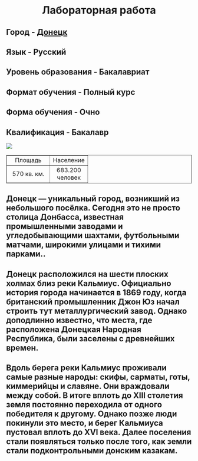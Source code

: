 <html> 
<head> 
<title>Website</title> 
</head> 
<body>
<H1 ALIGN="center">Лабораторная работа</H1>
<H2>Город - <A HREF="[https://ru.wikipedia.org/wiki/%D0%94%D0%BE%D0%BD%D0%B5%D1%86%D0%BA]">Донецк</A> </H2>
<H2>Язык - Русский</H2> 
<H2>Уровень образования - Бакалавриат</H2>
<H2>Формат обучения - Полный курс</H2>
<H2>Форма обучения - Очно</H2>
<H2>Квалификация - Бакалавр</H2>
<IMG SRC="scale_2400.jpg">
<table border="1" width="75 %">
 <tr>
 <td align="center" width="100 %">Площадь</td>
 <td align="center" width="50 %">Население</td>
 </tr>
 <tr>
 <td align="center" width="50 %">570 кв. км.</td>
 <td align="center" width="50 %">683.200 человек</td>
 </tr>
 </table>
<H2>Донецк — уникальный город, возникший из небольшого посёлка. Сегодня это не просто столица Донбасса, известная промышленными заводами и угледобывающими шахтами, футбольными матчами, широкими улицами и тихими парками..</H2>
<H2>Донецк расположился на шести плоских холмах близ реки Кальмиус. Официально история города начинается в 1869 году, когда британский промышленник Джон Юз начал строить тут металлургический завод. Однако доподлинно известно, что места, где расположена Донецкая Народная Республика, были заселены с древнейших времен.</H2>
<H2>Вдоль берега реки Кальмиус проживали самые разные народы: скифы, сарматы, готы, киммерийцы и славяне. Они враждовали между собой. В итоге вплоть до XIII столетия земля постоянно переходила от одного победителя к другому. Однако позже люди покинули это место, и берег Кальмиуса пустовал вплоть до XVI века. Далее поселения стали появляться только после того, как земли стали подконтрольными донским казакам.</H2>
<P></P> 
</body> 
</html>
